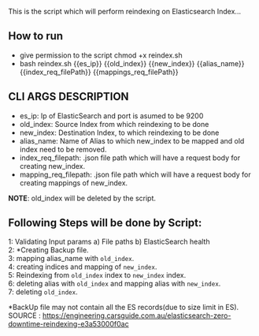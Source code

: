 This is the script which will perform reindexing on Elasticsearch Index...

## How to run 
  - give permission to the script chmod +x reindex.sh
  - bash reindex.sh {{es_ip}} {{old_index}} {{new_index}} {{alias_name}} {{index_req_filePath}} {{mappings_req_filePath}}



## CLI ARGS DESCRIPTION
 - es_ip: Ip of ElasticSearch and port is asumed to be 9200
 - old_index: Source Index from which reindexing to be done
 - new_index: Destination Index, to which reindexing to be done
 - alias_name: Name of Alias to which new_index to be mapped and old index need to be removed.
 - index_req_filepath: .json file path which will have a request body for creating new_index.
 - mapping_req_filepath: .json file path which will have a request body for creating mappings of new_index.  
 
 
 **NOTE**: old_index will be deleted by the script. <br>
 
 
 ## Following Steps will be done by Script:

  1: Validating Input params
      a) File paths
      b) ElasticSearch health   <br>
  2: *Creating Backup file. <br>
  3: mapping alias_name with `old_index`. <br>
  4: creating indices and mapping of `new_index`. <br>
  5: Reindexing from `old_index` index to `new_index` index. <br>
  6: deleting alias with  `old_index` and mapping alias with `new_index`. <br>
  7: deleting  `old_index`. <br>


*BackUp file may not contain all the ES records(due to size limit in ES). <br>
SOURCE : https://engineering.carsguide.com.au/elasticsearch-zero-downtime-reindexing-e3a53000f0ac
